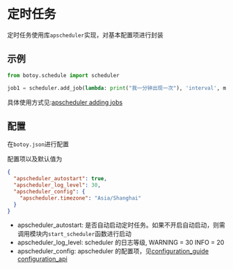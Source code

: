 # 定时任务

定时任务使用库`apscheduler`实现，对基本配置项进行封装

## 示例

```python
from botoy.schedule import scheduler

job1 = scheduler.add_job(lambda: print("我一分钟出现一次"), 'interval', minutes=1)
```

具体使用方式见:[apscheduler adding jobs](https://apscheduler.readthedocs.io/en/latest/userguide.html#adding-jobs)

## 配置

在`botoy.json`进行配置

配置项以及默认值为

```json
{
  "apscheduler_autostart": true,
  "apscheduler_log_level": 30,
  "apscheduler_config": {
    "apscheduler.timezone": "Asia/Shanghai"
  }
}
```

- apscheduler_autostart: 是否自动启动定时任务。如果不开启自动启动，则需调用模块内`start_scheduler`函数进行启动
- apscheduler_log_level: scheduler 的日志等级, WARNING = 30 INFO = 20
- apscheduler_config: apscheduler 的配置项，见[configuration_guide](https://apscheduler.readthedocs.io/en/latest/userguide.html#configuring-the-scheduler) [configuration_api](https://apscheduler.readthedocs.io/en/latest/modules/schedulers/base.html#apscheduler.schedulers.base.BaseScheduler.configure)
